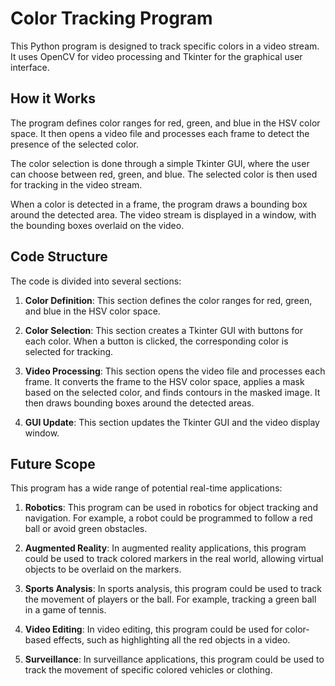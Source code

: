 # Color Tracking Program

This Python program is designed to track specific colors in a video stream. It uses OpenCV for video processing and Tkinter for the graphical user interface.

## How it Works

The program defines color ranges for red, green, and blue in the HSV color space. It then opens a video file and processes each frame to detect the presence of the selected color.

The color selection is done through a simple Tkinter GUI, where the user can choose between red, green, and blue. The selected color is then used for tracking in the video stream.

When a color is detected in a frame, the program draws a bounding box around the detected area. The video stream is displayed in a window, with the bounding boxes overlaid on the video.

## Code Structure

The code is divided into several sections:

1. **Color Definition**: This section defines the color ranges for red, green, and blue in the HSV color space.

2. **Color Selection**: This section creates a Tkinter GUI with buttons for each color. When a button is clicked, the corresponding color is selected for tracking.

3. **Video Processing**: This section opens the video file and processes each frame. It converts the frame to the HSV color space, applies a mask based on the selected color, and finds contours in the masked image. It then draws bounding boxes around the detected areas.

4. **GUI Update**: This section updates the Tkinter GUI and the video display window.

## Future Scope

This program has a wide range of potential real-time applications:

1. **Robotics**: This program can be used in robotics for object tracking and navigation. For example, a robot could be programmed to follow a red ball or avoid green obstacles.

2. **Augmented Reality**: In augmented reality applications, this program could be used to track colored markers in the real world, allowing virtual objects to be overlaid on the markers.

3. **Sports Analysis**: In sports analysis, this program could be used to track the movement of players or the ball. For example, tracking a green ball in a game of tennis.

4. **Video Editing**: In video editing, this program could be used for color-based effects, such as highlighting all the red objects in a video.

5. **Surveillance**: In surveillance applications, this program could be used to track the movement of specific colored vehicles or clothing.
